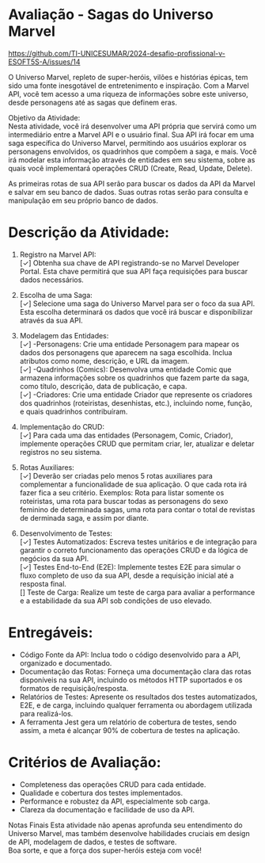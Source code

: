 # Avaliação - Sagas do Universo Marvel

https://github.com/TI-UNICESUMAR/2024-desafio-profissional-v-ESOFT5S-A/issues/14

O Universo Marvel, repleto de super-heróis, vilões e histórias épicas, tem sido uma fonte inesgotável de entretenimento e inspiração. Com a Marvel API, você tem acesso a uma riqueza de informações sobre este universo, desde personagens até as sagas que definem eras.

Objetivo da Atividade:<br>
Nesta atividade, você irá desenvolver uma API própria que servirá como um intermediário entre a Marvel API e o usuário final. Sua API irá focar em uma saga específica do Universo Marvel, permitindo aos usuários explorar os personagens envolvidos, os quadrinhos que compõem a saga, e mais. Você irá modelar esta informação através de entidades em seu sistema, sobre as quais você implementará operações CRUD (Create, Read, Update, Delete).

As primeiras rotas de sua API serão para buscar os dados da API da Marvel e salvar em seu banco de dados. Suas outras rotas serão para consulta e manipulação em seu próprio banco de dados.

# Descrição da Atividade:

1. Registro na Marvel API:<br>
   [✓] Obtenha sua chave de API registrando-se no Marvel Developer Portal. Esta chave permitirá que sua API faça requisições para buscar dados necessários.

2. Escolha de uma Saga: <br>
   [✓] Selecione uma saga do Universo Marvel para ser o foco da sua API. Esta escolha determinará os dados que você irá buscar e disponibilizar através da sua API.

3. Modelagem das Entidades:<br>
   [✓] -Personagens: Crie uma entidade Personagem para mapear os dados dos personagens que aparecem na saga escolhida. Inclua atributos como nome, descrição, e URL da imagem.<br>
   [✓] -Quadrinhos (Comics): Desenvolva uma entidade Comic que armazena informações sobre os quadrinhos que fazem parte da saga, como título, descrição, data de publicação, e capa.<br>
   [✓] -Criadores: Crie uma entidade Criador que represente os criadores dos quadrinhos (roteiristas, desenhistas, etc.), incluindo nome, função, e quais quadrinhos contribuíram.<br>

4. Implementação do CRUD: <br>
   [✓] Para cada uma das entidades (Personagem, Comic, Criador), implemente operações CRUD que permitam criar, ler, atualizar e deletar registros no seu sistema.

5. Rotas Auxiliares:<br>
   [✓] Deverão ser criadas pelo menos 5 rotas auxiliares para complementar a funcionalidade de sua aplicação. O que cada rota irá fazer fica a seu critério.
   Exemplos: Rota para listar somente os roteiristas, uma rota para buscar todas as personagens do sexo feminino de determinada sagas, uma rota para contar o total de revistas de derminada saga, e assim por diante.

6. Desenvolvimento de Testes:<br>
   [✓] Testes Automatizados: Escreva testes unitários e de integração para garantir o correto funcionamento das operações CRUD e da lógica de negócios da sua API.<br>
   [✓] Testes End-to-End (E2E): Implemente testes E2E para simular o fluxo completo de uso da sua API, desde a requisição inicial até a resposta final.<br>
   [] Teste de Carga: Realize um teste de carga para avaliar a performance e a estabilidade da sua API sob condições de uso elevado.<br>

# Entregáveis:<br>

- Código Fonte da API: Inclua todo o código desenvolvido para a API, organizado e documentado.<br>
- Documentação das Rotas: Forneça uma documentação clara das rotas disponíveis na sua API, incluindo os métodos HTTP suportados e os formatos de requisição/resposta.<br>
- Relatórios de Testes: Apresente os resultados dos testes automatizados, E2E, e de carga, incluindo qualquer ferramenta ou abordagem utilizada para realizá-los.<br>
- A ferramenta Jest gera um relatório de cobertura de testes, sendo assim, a meta é alcançar 90% de cobertura de testes na aplicação.<br>

# Critérios de Avaliação:

- Completeness das operações CRUD para cada entidade.
- Qualidade e cobertura dos testes implementados.
- Performance e robustez da API, especialmente sob carga.
- Clareza da documentação e facilidade de uso da API.

Notas Finais
Esta atividade não apenas aprofunda seu entendimento do Universo Marvel, mas também desenvolve habilidades cruciais em design de API, modelagem de dados, e testes de software.<br>
Boa sorte, e que a força dos super-heróis esteja com você!
